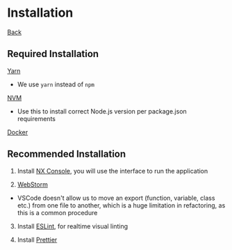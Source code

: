 # Installation

[Back](../../README.md)

## Required Installation

[Yarn](https://classic.yarnpkg.com/en/docs/install/#mac-stable)

- We use `yarn` instead of `npm`

[NVM](https://github.com/nvm-sh/nvm)

- Use this to install correct Node.js version per package.json requirements

[Docker](https://docs.docker.com/get-docker/)

## Recommended Installation

1. Install [NX Console](https://marketplace.visualstudio.com/items?itemName=nrwl.angular-console), you will use the interface to run the application
<!-- 2. Install [Move TS](https://marketplace.visualstudio.com/items?itemName=stringham.move-ts)

- VSCode doesn't auto update imports when renaming files, use this to help with moving files -->

<!-- 3. Install [TypeScript Importer](https://marketplace.visualstudio.com/items?itemName=pmneo.tsimporter)

- VSCode has issues importing project reference paths -->

2. [WebStorm](https://www.jetbrains.com/webstorm/)

- VSCode doesn't allow us to move an export (function, variable, class etc.) from one file to another, which is a huge limitation in refactoring, as this is a common procedure

3. Install [ESLint](https://marketplace.visualstudio.com/items?itemName=dbaeumer.vscode-eslint), for realtime visual linting

4. Install [Prettier](https://marketplace.visualstudio.com/items?itemName=esbenp.prettier-vscode)
